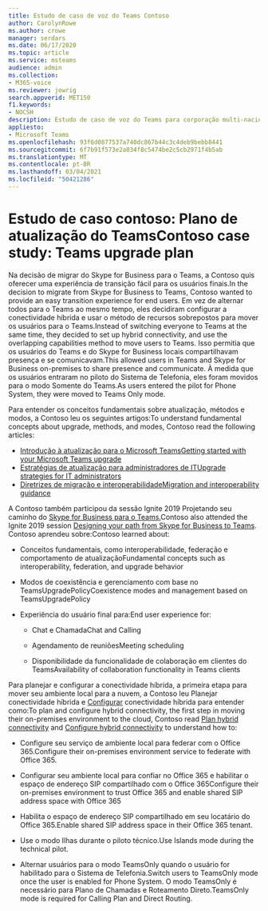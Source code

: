 ```yaml
---
title: Estudo de caso de voz do Teams Contoso
author: CarolynRowe
ms.author: crowe
manager: serdars
ms.date: 06/17/2020
ms.topic: article
ms.service: msteams
audience: admin
ms.collection:
- M365-voice
ms.reviewer: jowrig
search.appverid: MET150
f1.keywords:
- NOCSH
description: Estudo de caso de voz do Teams para corporação multi-nacional
appliesto:
- Microsoft Teams
ms.openlocfilehash: 93f6d0877537a740dc867b44c3c4deb9bebb8441
ms.sourcegitcommit: 6f7b91f573e2a034f8c5474be2c5cb2971f4b5ab
ms.translationtype: MT
ms.contentlocale: pt-BR
ms.lasthandoff: 03/04/2021
ms.locfileid: "50421286"
---
```

# <a name="contoso-case-study-teams-upgrade-plan"></a><span data-ttu-id="4d1c6-103">Estudo de caso contoso: Plano de atualização do Teams</span><span class="sxs-lookup"><span data-stu-id="4d1c6-103">Contoso case study: Teams upgrade plan</span></span>

<span data-ttu-id="4d1c6-104">Na decisão de migrar do Skype for Business para o Teams, a Contoso quis oferecer uma experiência de transição fácil para os usuários finais.</span><span class="sxs-lookup"><span data-stu-id="4d1c6-104">In the decision to migrate from Skype for Business to Teams, Contoso wanted to provide an easy transition experience for end users.</span></span> <span data-ttu-id="4d1c6-105">Em vez de alternar todos para o Teams ao mesmo tempo, eles decidiram configurar a conectividade híbrida e usar o método de recursos sobrepostos para mover os usuários para o Teams.</span><span class="sxs-lookup"><span data-stu-id="4d1c6-105">Instead of switching everyone to Teams at the same time, they decided to set up hybrid connectivity, and use the overlapping capabilities method to move users to Teams.</span></span> <span data-ttu-id="4d1c6-106">Isso permitia que os usuários do Teams e do Skype for Business locais compartilhavam presença e se comunicavam.</span><span class="sxs-lookup"><span data-stu-id="4d1c6-106">This allowed users in Teams and Skype for Business on-premises to share presence and communicate.</span></span> <span data-ttu-id="4d1c6-107">À medida que os usuários entraram no piloto do Sistema de Telefonia, eles foram movidos para o modo Somente do Teams.</span><span class="sxs-lookup"><span data-stu-id="4d1c6-107">As users entered the pilot for Phone System, they were moved to Teams Only mode.</span></span>

<span data-ttu-id="4d1c6-108">Para entender os conceitos fundamentais sobre atualização, métodos e modos, a Contoso leu os seguintes artigos:</span><span class="sxs-lookup"><span data-stu-id="4d1c6-108">To understand fundamental concepts about upgrade, methods, and modes, Contoso read the following articles:</span></span>

- [<span data-ttu-id="4d1c6-109">Introdução à atualização para o Microsoft Teams</span><span class="sxs-lookup"><span data-stu-id="4d1c6-109">Getting started with your Microsoft Teams upgrade</span></span>](upgrade-start-here.md)
- [<span data-ttu-id="4d1c6-110">Estratégias de atualização para administradores de IT</span><span class="sxs-lookup"><span data-stu-id="4d1c6-110">Upgrade strategies for IT administrators</span></span>](upgrade-to-teams-on-prem-implement.md) 
- [<span data-ttu-id="4d1c6-111">Diretrizes de migração e interoperabilidade</span><span class="sxs-lookup"><span data-stu-id="4d1c6-111">Migration and interoperability guidance</span></span>](migration-interop-guidance-for-teams-with-skype.md)
 
<span data-ttu-id="4d1c6-112">A Contoso também participou da sessão Ignite 2019 Projetando seu caminho do [Skype for Business para o Teams.](https://myignite.techcommunity.microsoft.com/sessions/81820?source=sessions)</span><span class="sxs-lookup"><span data-stu-id="4d1c6-112">Contoso also attended the Ignite 2019 session [Designing your path from Skype for Business to Teams](https://myignite.techcommunity.microsoft.com/sessions/81820?source=sessions).</span></span> <span data-ttu-id="4d1c6-113">Contoso aprendeu sobre:</span><span class="sxs-lookup"><span data-stu-id="4d1c6-113">Contoso learned about:</span></span>

- <span data-ttu-id="4d1c6-114">Conceitos fundamentais, como interoperabilidade, federação e comportamento de atualização</span><span class="sxs-lookup"><span data-stu-id="4d1c6-114">Fundamental concepts such as interoperability, federation, and upgrade behavior</span></span> 

- <span data-ttu-id="4d1c6-115">Modos de coexistência e gerenciamento com base no TeamsUpgradePolicy</span><span class="sxs-lookup"><span data-stu-id="4d1c6-115">Coexistence modes and management based on TeamsUpgradePolicy</span></span> 

- <span data-ttu-id="4d1c6-116">Experiência do usuário final para:</span><span class="sxs-lookup"><span data-stu-id="4d1c6-116">End user experience for:</span></span> 

  - <span data-ttu-id="4d1c6-117">Chat e Chamada</span><span class="sxs-lookup"><span data-stu-id="4d1c6-117">Chat and Calling</span></span> 

  - <span data-ttu-id="4d1c6-118">Agendamento de reuniões</span><span class="sxs-lookup"><span data-stu-id="4d1c6-118">Meeting scheduling</span></span> 

  - <span data-ttu-id="4d1c6-119">Disponibilidade da funcionalidade de colaboração em clientes do Teams</span><span class="sxs-lookup"><span data-stu-id="4d1c6-119">Availability of collaboration functionality in Teams clients</span></span> 

<span data-ttu-id="4d1c6-120">Para planejar e configurar a conectividade híbrida, a primeira etapa para [](https://docs.microsoft.com/SkypeForBusiness/hybrid/plan-hybrid-connectivity) mover seu ambiente local para a nuvem, a Contoso leu Planejar conectividade híbrida e [Configurar](https://docs.microsoft.com/SkypeForBusiness/hybrid/configure-hybrid-connectivity) conectividade híbrida para entender como:</span><span class="sxs-lookup"><span data-stu-id="4d1c6-120">To plan and configure hybrid connectivity, the first step in moving their on-premises environment to the cloud, Contoso read [Plan hybrid connectivity](https://docs.microsoft.com/SkypeForBusiness/hybrid/plan-hybrid-connectivity) and [Configure hybrid connectivity](https://docs.microsoft.com/SkypeForBusiness/hybrid/configure-hybrid-connectivity) to understand how to:</span></span> 

  - <span data-ttu-id="4d1c6-121">Configure seu serviço de ambiente local para federar com o Office 365.</span><span class="sxs-lookup"><span data-stu-id="4d1c6-121">Configure their on-premises environment service to federate with Office 365.</span></span> 

  - <span data-ttu-id="4d1c6-122">Configurar seu ambiente local para confiar no Office 365 e habilitar o espaço de endereço SIP compartilhado com o Office 365</span><span class="sxs-lookup"><span data-stu-id="4d1c6-122">Configure their on-premises environment to trust Office 365 and enable shared SIP address space with Office 365</span></span> 

  - <span data-ttu-id="4d1c6-123">Habilita o espaço de endereço SIP compartilhado em seu locatário do Office 365.</span><span class="sxs-lookup"><span data-stu-id="4d1c6-123">Enable shared SIP address space in their Office 365 tenant.</span></span>

  - <span data-ttu-id="4d1c6-124">Use o modo Ilhas durante o piloto técnico.</span><span class="sxs-lookup"><span data-stu-id="4d1c6-124">Use Islands mode during the technical pilot.</span></span>

  - <span data-ttu-id="4d1c6-125">Alternar usuários para o modo TeamsOnly quando o usuário for habilitado para o Sistema de Telefonia.</span><span class="sxs-lookup"><span data-stu-id="4d1c6-125">Switch users to TeamsOnly mode once the user is enabled for Phone System.</span></span> <span data-ttu-id="4d1c6-126">O modo TeamsOnly é necessário para Plano de Chamadas e Roteamento Direto.</span><span class="sxs-lookup"><span data-stu-id="4d1c6-126">TeamsOnly mode is required for  Calling Plan and Direct Routing.</span></span> 
